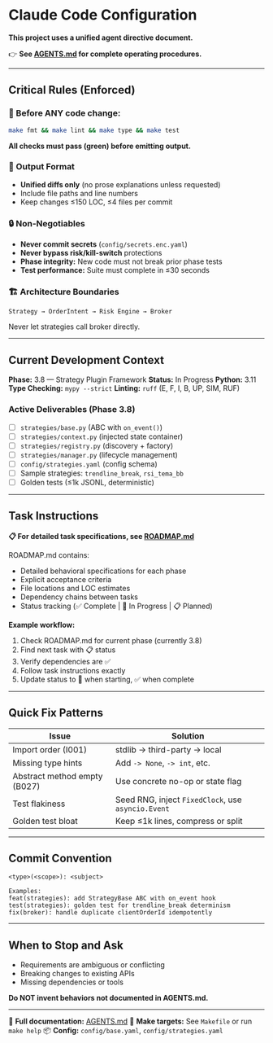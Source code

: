 # Claude Code Configuration

**This project uses a unified agent directive document.**

👉 **See [AGENTS.md](./AGENTS.md) for complete operating procedures.**

---

## Critical Rules (Enforced)

### 🚨 Before ANY code change:
```bash
make fmt && make lint && make type && make test
```
**All checks must pass (green) before emitting output.**

### 📝 Output Format
- **Unified diffs only** (no prose explanations unless requested)
- Include file paths and line numbers
- Keep changes ≤150 LOC, ≤4 files per commit

### 🔒 Non-Negotiables
- **Never commit secrets** (`config/secrets.enc.yaml`)
- **Never bypass risk/kill-switch** protections
- **Phase integrity:** New code must not break prior phase tests
- **Test performance:** Suite must complete in ≤30 seconds

### 🏗️ Architecture Boundaries
```
Strategy → OrderIntent → Risk Engine → Broker
```
Never let strategies call broker directly.

---

## Current Development Context

**Phase:** 3.8 — Strategy Plugin Framework
**Status:** In Progress
**Python:** 3.11
**Type Checking:** `mypy --strict`
**Linting:** `ruff` (E, F, I, B, UP, SIM, RUF)

### Active Deliverables (Phase 3.8)
- [ ] `strategies/base.py` (ABC with `on_event()`)
- [ ] `strategies/context.py` (injected state container)
- [ ] `strategies/registry.py` (discovery + factory)
- [ ] `strategies/manager.py` (lifecycle management)
- [ ] `config/strategies.yaml` (config schema)
- [ ] Sample strategies: `trendline_break`, `rsi_tema_bb`
- [ ] Golden tests (≤1k JSONL, deterministic)

---

## Task Instructions

**📋 For detailed task specifications, see [ROADMAP.md](./ROADMAP.md)**

ROADMAP.md contains:
- Detailed behavioral specifications for each phase
- Explicit acceptance criteria
- File locations and LOC estimates
- Dependency chains between tasks
- Status tracking (✅ Complete | 🚧 In Progress | 📋 Planned)

**Example workflow:**
1. Check ROADMAP.md for current phase (currently 3.8)
2. Find next task with 📋 status
3. Verify dependencies are ✅
4. Follow task instructions exactly
5. Update status to 🚧 when starting, ✅ when complete

---

## Quick Fix Patterns

| Issue | Solution |
|-------|----------|
| Import order (I001) | stdlib → third-party → local |
| Missing type hints | Add `-> None`, `-> int`, etc. |
| Abstract method empty (B027) | Use concrete no-op or state flag |
| Test flakiness | Seed RNG, inject `FixedClock`, use `asyncio.Event` |
| Golden test bloat | Keep ≤1k lines, compress or split |

---

## Commit Convention
```
<type>(<scope>): <subject>

Examples:
feat(strategies): add StrategyBase ABC with on_event hook
test(strategies): golden test for trendline_break determinism
fix(broker): handle duplicate clientOrderId idempotently
```

---

## When to Stop and Ask
- Requirements are ambiguous or conflicting
- Breaking changes to existing APIs
- Missing dependencies or tools

**Do NOT invent behaviors not documented in AGENTS.md.**

---

📘 **Full documentation:** [AGENTS.md](./AGENTS.md)
🔧 **Make targets:** See `Makefile` or run `make help`
📦 **Config:** `config/base.yaml`, `config/strategies.yaml`
